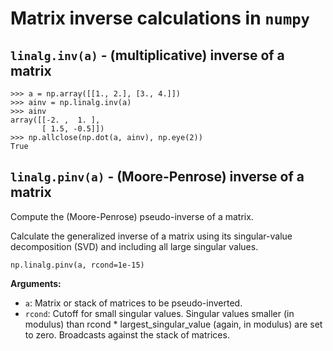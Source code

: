 # Matrix inverse calculations in `numpy`

## `linalg.inv(a)` - (multiplicative) inverse of a matrix

~~~~
>>> a = np.array([[1., 2.], [3., 4.]])
>>> ainv = np.linalg.inv(a)
>>> ainv
array([[-2. ,  1. ],
       [ 1.5, -0.5]])
>>> np.allclose(np.dot(a, ainv), np.eye(2))
True
~~~~


## `linalg.pinv(a)` - (Moore-Penrose) inverse of a matrix

Compute the (Moore-Penrose) pseudo-inverse of a matrix.

Calculate the generalized inverse of a matrix using its singular-value decomposition (SVD) and
including all large singular values.

~~~~
np.linalg.pinv(a, rcond=1e-15)
~~~~

**Arguments:**
- `a`: Matrix or stack of matrices to be pseudo-inverted.
- `rcond`: Cutoff for small singular values. Singular values smaller (in modulus) than rcond *
  largest_singular_value (again, in modulus) are set to zero. Broadcasts against the stack of
  matrices.
